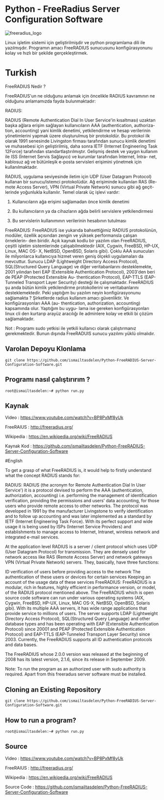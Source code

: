 # Python - FreeRadius Server Configuration Software

![freeradius_logo](https://cloud.githubusercontent.com/assets/15425071/18670557/345614e2-7f49-11e6-86df-60b6d364354d.png)

Linux işletim sistemi için geliştirilmişdir ve python programlama dili ile
yazılmışdır. Programın amacı FreeRADIUS sunucusunu konfigürasyonunu kolay
ve hızlı bir şekilde gerçekleştirmek.

# Turkish

FreeRADIUS Nedir ?

FreeRADIUS'un ne olduğunu anlamak için öncelikle RADIUS kavramının ne
olduğunu anlamamızda fayda bulunmaktadır:

RADIUS:

RADIUS (Remote Authentication Dial In User Service'in kısaltması) uzaktan
başka ağlara erişim sağlayan kullanıcıların AAA (authentication, authoriza-
tion, accounting) yani kimlik denetimi, yetkilendirme ve hesap verilerinin
yönetimlerini yapmak üzere oluşturulmuş bir protokoldür. Bu protokol ilk
olarak 1991 senesinde Livingston firması tarafından sunucu kimlik denetimi
ve muhasebesi için geliştirilmiş, daha sonra IETF (Internet Engineering Task
12Force) tarafından standartlaştırılmıştır. Gelişmiş destek ve yaygın kullanım
ile ISS (İnternet Servis Sağlayıcı) ve kurumlar tarafından İnternet, İntra-
net, kablosuz ağ ve bütünleşik e-posta servisleri erişimini yönetmek için
kullanılmaktadır.

RADIUS, uygulama seviyesinde iletim için UDP (User Datagram Protocol)
kullanan bir sunucu/istemci protokolüdür. Ağ erişiminde kullanılan RAS (Re-
mote Access Server), VPN (Virtual Private Network) sunucu gibi ağ geçit-
lerinde yoğunlukla kullanılır. Temel olarak üç işlevi vardır:

1. Kullanıcıların ağa erişimi sağlamadan önce kimlik denetimi

2. Bu kullanıcıların ya da cihazların ağda belirli servislere
yetkilendirmesi

3. Bu servislerin kullanımının verilerinin hesabının tutulması

FreeRADIUS: FreeRADIUS ise yukarıda bahsettiğimiz RADIUS protokolünün,
modüler, özellik açısından zengin ve yüksek performansla çalışan örneklerin-
den biridir. Açık kaynak kodlu bir yazılım olan FreeRADIUS, çeşitli işletim
sistemlerinde çalışabilmektedir (AIX, Cygwin, FreeBSD, HP-UX, Linux, MAC OS-
X, NetBSD, OpenBSD, Solaris gibi). Çoklu AAA sunucuları ile milyonlarca
kullanıcıya hizmet veren geniş ölçekli uygulamaları da mevcuttur. Sunucu
LDAP (Lightweight Directory Access Protocol), SQL(Structured Query Language)
ve diğer veritabanlarını desteklemekte, 2001 yılından beri EAP (Extensible
Authentication Protocol), 2003'den beri de PEAP (Protected Extensible Au-
thentication Protocol), EAP-TTLS (EAP-Tunneled Transport Layer Security)
desteği ile çalışmaktadır. FreeRADIUS şu anda bütün kimlik yetkilendirme
protokollerini ve veritabanlarını desteklemektedir.
Peki yaptığım bu yazılım neyin konfigürasyonunu sağlamakta ?
Şirketlerde radius kullanım amacı güvenliktir. Ve konfigürasyonları AAA (au-
thentication, authorization, accounting) kapsamında olur. Yaptığım bu uygu-
lama ise gereken konfigürasyonları linux cli den kurtarıp arayüz aracılığı
ile adminlere kolay ve etkili bi çözüm sağlamaktadır.

Not : Programı sudo yetkisi ile yetkili kullanıcı olarak çalıştırmanız
gerekmektedir. Bunun dışında FreeRADUIS sunucu yazılımı yüklü olmalıdır.

## Varolan Depoyu Klonlama
```
git clone https://github.com/ismailtasdelen/Python-FreeRADIUS-Server-Configuration-Software.git
```

## Programı nasıl çalıştırırım ?
```
root@ismailtasdelen:~# python run.py
```

## Kaynak

Video : https://www.youtube.com/watch?v=BP8PxMf8yUk

FreeRAIUS : http://freeradius.org/

Wikipedia : https://en.wikipedia.org/wiki/FreeRADIUS

Kaynak Kod : https://github.com/ismailtasdelen/Python-FreeRADIUS-Server-Configuration-Software

#English

To get a grasp of what FreeRADIUS is, it would help to firstly understand what the concept RADIUS stands for:

RADIUS:
RADIUS (the acronym for Remote Authentication Dial In User Service') it is a protocol devised to perform the AAA (authentication, authorization, accounting) i.e. performing the management of identification verification, providing the permissions and users' data accounting, for those users who provide remote access to other networks. The protocol was developed in 1991 by the manufacturer Livingstone to verify identification and to follow up accounting and was later implemented as a standard by IETF (Internet Engineering Task Force). With its perfect support and wide usage it is being used by ISPs (Internet Service Providers) and establishments to manage access to Internet, Intranet, wireless network and integrated e-mail services.

At the application level RADIUS is a server / client protocol which uses UDP (User Datagram Protocol) for transmission. They are densely used for network access like RAS (Remote Access Server) and network gateways VPN (Virtual Private Network) servers. They, basically, have three functions:

ID verification of users before providing access to the network
The authentication of these users or devices for certain services
Keeping an account of the usage data of these services
FreeRADIUS: FreeRADIUS is a modular, rich in features, highly efficient in performance version, or model, of the RADIUS protocol mentioned above. The FreeRADIUS which is open source code software can run under various operating systems (AIX, Cygwin, FreeBSD, HP-UX, Linux, MAC OS-X, NetBSD, OpenBSD, Solaris gibi). With its multiple AAA servers, it has wide range applications that provide service to millions of users. The server supports LDAP (Lightweight Directory Access Protocol), SQL(Structured Query Language) and other database types and has been operating with EAP (Extensible Authentication Protocol) since 20001 and PEAP (Protected Extensible Authentication Protocol) and EAP-TTLS (EAP-Tunneled Transport Layer Security) since 2003. Currently, the FreeRADIUS supports all ID authentication protocols and data bases.

The FreeRADIUS whose 2.0.0 version was released at the beginning of 2008 has its latest version, 2.1.6, since its release in September 2009.

Note: To run the program as an authorized user with sudo authority
is required. Apart from this freeraduıs server software must be installed.

## Cloning an Existing Repository
```
git clone https://github.com/ismailtasdelen/Python-FreeRADIUS-Server-Configuration-Software.git
```

## How to run a program?
```
root@ismailtasdelen:~# python run.py
```

## Source

Video : https://www.youtube.com/watch?v=BP8PxMf8yUk

FreeRAIUS : http://freeradius.org/

Wikipedia : https://en.wikipedia.org/wiki/FreeRADIUS

Source Code : https://github.com/ismailtasdelen/Python-FreeRADIUS-Server-Configuration-Software
